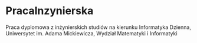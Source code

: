 # PracaInzynierska
Praca dyplomowa z inżynierskich studiów na kierunku Informatyka Dzienna, Uniwersytet im. Adama Mickiewicza, Wydział Matematyki i Informatyki
